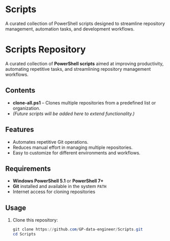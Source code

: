 # Scripts
A curated collection of PowerShell scripts designed to streamline repository management, automation tasks, and development workflows.

# Scripts Repository

A curated collection of **PowerShell scripts** aimed at improving productivity, automating repetitive tasks, and streamlining repository management workflows.

## Contents

- **clone-all.ps1** – Clones multiple repositories from a predefined list or organization.
- *(Future scripts will be added here to extend functionality.)*

## Features

- Automates repetitive Git operations.
- Reduces manual effort in managing multiple repositories.
- Easy to customize for different environments and workflows.

## Requirements

- **Windows PowerShell 5.1** or **PowerShell 7+**
- **Git** installed and available in the system `PATH`
- Internet access for cloning repositories

## Usage

1. Clone this repository:
   ```powershell
   git clone https://github.com/GP-data-engineer/Scripts.git
   cd Scripts

